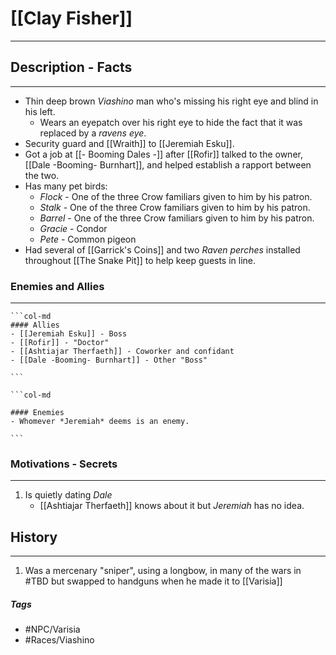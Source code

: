 # [[Clay Fisher]] 
---
## Description - Facts
---
- Thin deep brown *Viashino* man who's missing his right eye and blind in his left.
	- Wears an eyepatch over his right eye to hide the fact that it was replaced by a *ravens eye*.
- Security guard and [[Wraith]] to [[Jeremiah Esku]].
- Got a job at [[- Booming Dales -]] after [[Rofir]] talked to the owner, [[Dale -Booming- Burnhart]], and helped establish a rapport between the two.
- Has many pet birds:
	- *Flock* - One of the three Crow familiars given to him by his patron. 
	- *Stalk* - One of the three Crow familiars given to him by his patron.
	- *Barrel* - One of the three Crow familiars given to him by his patron.
	- *Gracie* - Condor
	- *Pete* - Common pigeon
- Had several of [[Garrick's Coins]] and two *Raven perches* installed throughout [[The Snake Pit]] to help keep guests in line.

### Enemies and Allies
---
````col
```col-md
#### Allies
- [[Jeremiah Esku]] - Boss
- [[Rofir]] - "Doctor"
- [[Ashtiajar Therfaeth]] - Coworker and confidant
- [[Dale -Booming- Burnhart]] - Other "Boss"

```

```col-md

#### Enemies
- Whomever *Jeremiah* deems is an enemy.

```
````

### Motivations - Secrets
---
1. Is quietly dating *Dale*
	- [[Ashtiajar Therfaeth]] knows about it but *Jeremiah* has no idea.

## History
---
1. Was a mercenary "sniper", using a longbow, in many of the wars in #TBD but swapped to handguns when he made it to [[Varisia]]

##### Tags
- #NPC/Varisia
- #Races/Viashino 


